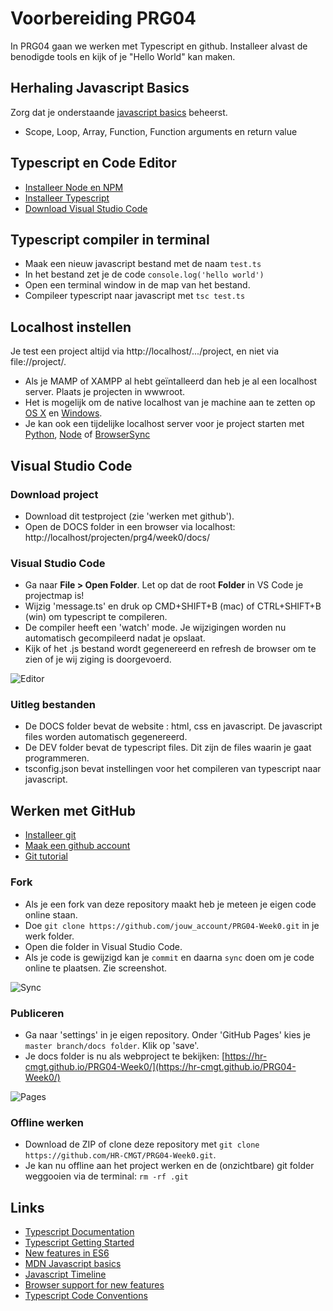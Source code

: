 # Voorbereiding PRG04

In PRG04 gaan we werken met Typescript en github. Installeer alvast de benodigde tools en kijk of je "Hello World" kan maken.

## Herhaling Javascript Basics
Zorg dat je onderstaande [javascript basics](https://developer.mozilla.org/en-US/docs/Learn/Getting_started_with_the_web/JavaScript_basics) beheerst.
- Scope, Loop, Array, Function, Function arguments en return value

## Typescript en Code Editor
- [Installeer Node en NPM](https://nodejs.org/en/)
- [Installeer Typescript](https://www.typescriptlang.org)
- [Download Visual Studio Code](https://code.visualstudio.com)

## Typescript compiler in terminal
- Maak een nieuw javascript bestand met de naam `test.ts`
- In het bestand zet je de code `console.log('hello world')`
- Open een terminal window in de map van het bestand.
- Compileer typescript naar javascript met `tsc test.ts`

## Localhost instellen
Je test een project altijd via http://localhost/.../project, en niet via file://project/. 

- Als je MAMP of XAMPP al hebt geïntalleerd dan heb je al een localhost server. Plaats je projecten in wwwroot.
- Het is mogelijk om de native localhost van je machine aan te zetten op [OS X](https://coolestguidesontheplanet.com/get-apache-mysql-php-and-phpmyadmin-working-on-macos-sierra/) en [Windows](https://msdn.microsoft.com/en-us/library/ms181052(v=vs.80).aspx). 
- Je kan ook een tijdelijke localhost server voor je project starten met [Python](http://www.pythonforbeginners.com/modules-in-python/how-to-use-simplehttpserver/), [Node](https://www.npmjs.com/package/live-server) of [BrowserSync](https://www.browsersync.io)

## Visual Studio Code

### Download project
- Download dit testproject (zie 'werken met github').
- Open de DOCS folder in een browser via localhost: http://localhost/projecten/prg4/week0/docs/

### Visual Studio Code
- Ga naar **File > Open Folder**. Let op dat de root **Folder** in VS Code je projectmap is! 
- Wijzig 'message.ts' en druk op CMD+SHIFT+B (mac) of CTRL+SHIFT+B (win) om typescript te compileren. 
- De compiler heeft een 'watch' mode. Je wijzigingen worden nu automatisch gecompileerd nadat je opslaat.
- Kijk of het .js bestand wordt gegenereerd en refresh de browser om te zien of je wij  ziging is doorgevoerd.

![Editor](editor.png?raw=true "Editor")

### Uitleg bestanden
- De DOCS folder bevat de website : html, css en javascript. De javascript files worden automatisch gegenereerd.
- De DEV folder bevat de typescript files. Dit zijn de files waarin je gaat programmeren.
- tsconfig.json bevat instellingen voor het compileren van typescript naar javascript.

## Werken met GitHub
- [Installeer git](https://git-scm.com/book/en/v2/Getting-Started-Installing-Git)
- [Maak een github account](https://www.github.com)
- [Git tutorial](https://try.github.io/)

### Fork
- Als je een fork van deze repository maakt heb je meteen je eigen code online staan. 
- Doe `git clone https://github.com/jouw_account/PRG04-Week0.git` in je werk folder.
- Open die folder in Visual Studio Code.
- Als je code is gewijzigd kan je `commit` en daarna `sync` doen om je code online te plaatsen. Zie screenshot.

![Sync](sync.png?raw=true "Sync")

### Publiceren
- Ga naar 'settings' in je eigen repository. Onder 'GitHub Pages' kies je `master branch/docs folder`. Klik op 'save'.
- Je docs folder is nu als webproject te bekijken: [https://hr-cmgt.github.io/PRG04-Week0/](https://hr-cmgt.github.io/PRG04-Week0/)

![Pages](pages.png?raw=true "Pages")

### Offline werken
- Download de ZIP of clone deze repository met `git clone https://github.com/HR-CMGT/PRG04-Week0.git`. 
- Je kan nu offline aan het project werken en de (onzichtbare) git folder weggooien via de terminal: `rm -rf .git`

## Links
- [Typescript Documentation](https://www.typescriptlang.org)
- [Typescript Getting Started](https://basarat.gitbooks.io/typescript/content/docs/getting-started.html)
- [New features in ES6](http://es6-features.org)
- [MDN Javascript basics](https://developer.mozilla.org/en-US/docs/Learn/Getting_started_with_the_web/JavaScript_basics)
- [Javascript Timeline](https://en.wikipedia.org/wiki/ECMAScript)
- [Browser support for new features](http://caniuse.com)
- [Typescript Code Conventions](https://github.com/basarat/typescript-book/blob/master/docs/styleguide/styleguide.md)
